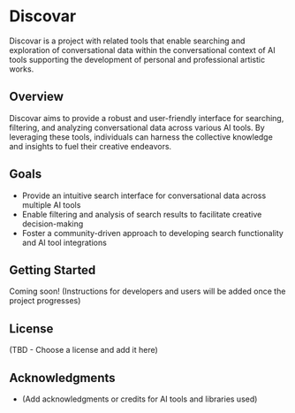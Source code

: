 **Discovar**
================

Discovar is a project with related tools that enable searching and exploration of conversational data within the conversational context of AI tools supporting the development of personal and professional artistic works.

**Overview**
------------

Discovar aims to provide a robust and user-friendly interface for searching, filtering, and analyzing conversational data across various AI tools. By leveraging these tools, individuals can harness the collective knowledge and insights to fuel their creative endeavors.

**Goals**
--------

* Provide an intuitive search interface for conversational data across multiple AI tools
* Enable filtering and analysis of search results to facilitate creative decision-making
* Foster a community-driven approach to developing search functionality and AI tool integrations

**Getting Started**
-------------------

Coming soon! (Instructions for developers and users will be added once the project progresses)

**License**
---------

(TBD - Choose a license and add it here)

**Acknowledgments**
----------------

* (Add acknowledgments or credits for AI tools and libraries used)
